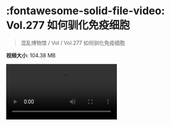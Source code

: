 # :fontawesome-solid-file-video: Vol.277 如何驯化免疫细胞

> 混乱博物馆 / Vol / Vol.277 如何驯化免疫细胞

**视频大小**: 104.38 MB

<div class="video"><video src="https://file.hsyhx.top/archive/混乱博物馆/Vol/Vol.277 如何驯化免疫细胞.mp4" controls preload>🤔 您的浏览器不支持 video 标签</video></div>